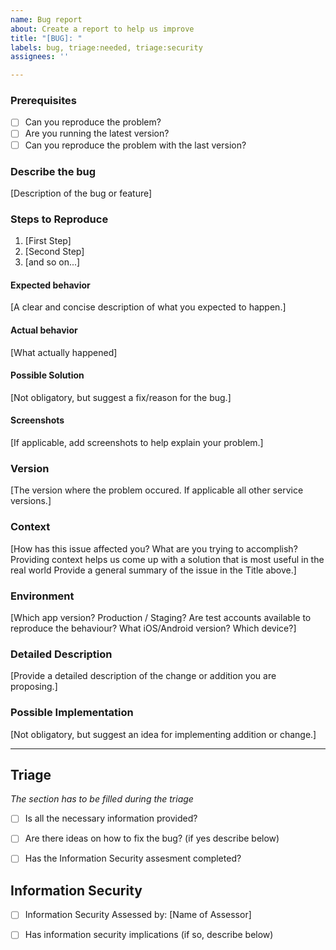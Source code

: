 ```yaml
---
name: Bug report
about: Create a report to help us improve
title: "[BUG]: "
labels: bug, triage:needed, triage:security
assignees: ''

---
```


### Prerequisites

* [ ] Can you reproduce the problem?
* [ ] Are you running the latest version?
* [ ] Can you reproduce the problem with the last version?

### Describe the bug

[Description of the bug or feature]

### Steps to Reproduce

1. [First Step]
2. [Second Step]
3. [and so on...]

#### Expected behavior

[A clear and concise description of what you expected to happen.]

#### Actual behavior

[What actually happened]

#### Possible Solution

[Not obligatory, but suggest a fix/reason for the bug.]

#### Screenshots

[If applicable, add screenshots to help explain your problem.]

### Version

[The version where the problem occured. If applicable all other service versions.]

### Context

[How has this issue affected you? What are you trying to accomplish? Providing context helps us come up with a solution that is most useful in the real world Provide a general summary of the issue in the Title above.]

### Environment

[Which app version? Production / Staging? Are test accounts available to reproduce the behaviour? What iOS/Android version? Which device?]

### Detailed Description

[Provide a detailed description of the change or addition you are proposing.]

### Possible Implementation

[Not obligatory, but suggest an idea for implementing addition or change.]

----
## Triage
*The section has to be filled during the triage*

* [ ] Is all the necessary information provided?
* [ ] Are there ideas on how to fix the bug? (if yes describe below)
* [ ] Has the Information Security assesment completed?



## Information Security

* [ ] Information Security Assessed by: [Name of Assessor]
* [ ] Has information security implications (if so, describe below)

